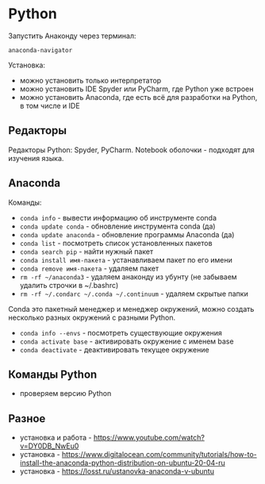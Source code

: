 # Python

Запустить Анаконду через терминал:

    anaconda-navigator

Установка:
- можно установить только интерпретатор
- можно установить IDE Spyder или PyCharm, где Python уже встроен
- можно установить Anaсonda, где есть всё для разработки на Python, в том числе и IDE

## Редакторы
Редакторы Python: Spyder, PyCharm. Notebook оболочки - подходят для изучения языка.

## Anaconda
Команды:
- `conda info` - вывести информацию об инструменте conda
- `conda update conda` - обновление инструмента conda (да)
- `conda update anaconda` - обновление программы Anaconda (да)
- `conda list` - посмотреть список установленных пакетов
- `conda search pip` - найти нужный пакет
- `conda install имя-пакета` - устанавливаем пакет по его имени
- `conda remove имя-пакета` - удаляем пакет
- `rm -rf ~/anaconda3` - удаляем анаконду из убунту (не забываем удалить строчки в ~/.bashrc)
- `rm -rf ~/.condarc ~/.conda ~/.continuum` - удаляем скрытые папки

Conda это пакетный менеджер и менеджер окружений, можно создать несколько разных окружений с разными Python.
- `conda info --envs`   - посмотреть существующие окружения
- `conda activate base` - активировать окружение с именем base
- `conda deactivate`    - деактивировать текущее окружение

## Команды Python
- проверяем версию Python

## Разное
- установка и работа - https://www.youtube.com/watch?v=DY0DB_NwEu0
- установка - https://www.digitalocean.com/community/tutorials/how-to-install-the-anaconda-python-distribution-on-ubuntu-20-04-ru
- установка - https://losst.ru/ustanovka-anaconda-v-ubuntu
